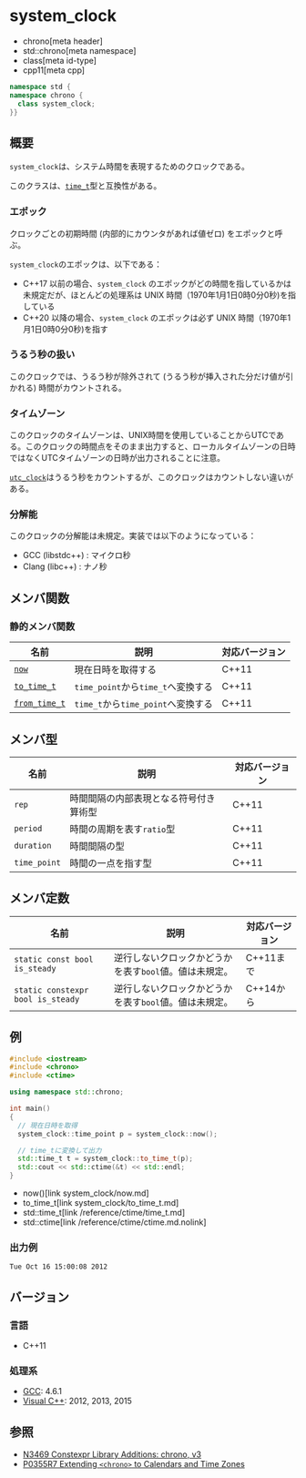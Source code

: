 # system_clock
* chrono[meta header]
* std::chrono[meta namespace]
* class[meta id-type]
* cpp11[meta cpp]

```cpp
namespace std {
namespace chrono {
  class system_clock;
}}
```

## 概要
`system_clock`は、システム時間を表現するためのクロックである。

このクラスは、[`time_t`](/reference/ctime/time_t.md)型と互換性がある。


### エポック
クロックごとの初期時間 (内部的にカウンタがあれば値ゼロ) をエポックと呼ぶ。

`system_clock`のエポックは、以下である：

- C++17 以前の場合、`system_clock` のエポックがどの時間を指しているかは未規定だが、ほとんどの処理系は UNIX 時間（1970年1月1日0時0分0秒)を指している
- C++20 以降の場合、`system_clock` のエポックは必ず UNIX 時間（1970年1月1日0時0分0秒)を指す


### うるう秒の扱い
このクロックでは、うるう秒が除外されて (うるう秒が挿入された分だけ値が引かれる) 時間がカウントされる。


### タイムゾーン
このクロックのタイムゾーンは、UNIX時間を使用していることからUTCである。このクロックの時間点をそのまま出力すると、ローカルタイムゾーンの日時ではなくUTCタイムゾーンの日時が出力されることに注意。

[`utc_clock`](utc_clock.md.nolink)はうるう秒をカウントするが、このクロックはカウントしない違いがある。


### 分解能
このクロックの分解能は未規定。実装では以下のようになっている：

- GCC (libstdc++) : マイクロ秒
- Clang (libc++) : ナノ秒


## メンバ関数
### 静的メンバ関数

| 名前 | 説明 | 対応バージョン |
|------------------------------------------------|--------------------|-------|
| [`now`](system_clock/now.md)                 | 現在日時を取得する                 | C++11 |
| [`to_time_t`](system_clock/to_time_t.md)     | `time_point`から`time_t`へ変換する | C++11 |
| [`from_time_t`](system_clock/from_time_t.md) | `time_t`から`time_point`へ変換する | C++11 |


## メンバ型

| 名前 | 説明 | 対応バージョン |
|--------------|--------------------------------|-------|
| `rep`        | 時間間隔の内部表現となる符号付き算術型 | C++11 |
| `period`     | 時間の周期を表す`ratio`型      | C++11 |
| `duration`   | 時間間隔の型                   | C++11 |
| `time_point` | 時間の一点を指す型             | C++11 |


## メンバ定数

| 名前 | 説明 | 対応バージョン |
|-------------|--------------------------------------------------------|-------|
| `static const bool is_steady`     | 逆行しないクロックかどうかを表す`bool`値。値は未規定。 | C++11まで |
| `static constexpr bool is_steady` | 逆行しないクロックかどうかを表す`bool`値。値は未規定。 | C++14から |


## 例
```cpp example
#include <iostream>
#include <chrono>
#include <ctime>

using namespace std::chrono;

int main()
{
  // 現在日時を取得
  system_clock::time_point p = system_clock::now();

  // time_tに変換して出力
  std::time_t t = system_clock::to_time_t(p);
  std::cout << std::ctime(&t) << std::endl;
}
```
* now()[link system_clock/now.md]
* to_time_t[link system_clock/to_time_t.md]
* std::time_t[link /reference/ctime/time_t.md]
* std::ctime[link /reference/ctime/ctime.md.nolink]

### 出力例
```
Tue Oct 16 15:00:08 2012
```

## バージョン
### 言語
- C++11

### 処理系
- [GCC](/implementation.md#gcc): 4.6.1
- [Visual C++](/implementation.md#visual_cpp): 2012, 2013, 2015

## 参照

- [N3469 Constexpr Library Additions: chrono, v3](http://www.open-std.org/jtc1/sc22/wg21/docs/papers/2012/n3469.html)
- [P0355R7 Extending `<chrono>` to Calendars and Time Zones](http://www.open-std.org/jtc1/sc22/wg21/docs/papers/2018/p0355r7.html)
